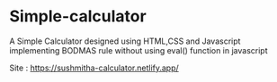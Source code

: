 # Simple-calculator

A Simple Calculator designed using HTML,CSS and Javascript implementing BODMAS rule without using eval() function in javascript

Site : https://sushmitha-calculator.netlify.app/

